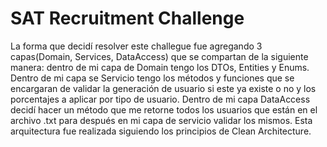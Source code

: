 # SAT Recruitment Challenge

La forma que decidí resolver este challegue fue agregando 3 capas(Domain, Services, DataAccess) que se compartan de la siguiente manera:
dentro de mi capa de Domain tengo los DTOs, Entities y Enums. 
Dentro de mi capa se Servicio tengo los métodos y funciones que se encargaran de validar la generación de usuario si este ya existe o no y los porcentajes a aplicar por tipo de usuario.
Dentro de mi capa DataAccess decidí hacer un método que me retorne todos los usuarios que están en el archivo .txt para después en mi capa de servicio validar los mismos.
Esta arquitectura fue realizada siguiendo los principios de Clean Architecture.
